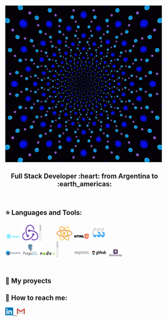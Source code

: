 ![Hi, I'm Lina](https://github.com/linamikaela21/linamikaela21/blob/main/git.gif)

<h2 align="center">
Full Stack Developer :heart: from Argentina to :earth_americas:
</h2>

&nbsp;&nbsp;

## :star: Languages and Tools:

<p>
  <code><img width="10%" src="https://github.com/linamikaela21/linamikaela21/blob/main/reactjs.svg"></code>
  <code><img width="10%" height="50px" src="https://github.com/linamikaela21/linamikaela21/blob/main/redux.svg"></code>
  <code><img width="10%" height="50px" src="https://github.com/WanCirone/wancirone/blob/main/logos/javascript-1.svg"></code>
  <code><img width="10%" src="https://github.com/linamikaela21/linamikaela21/blob/main/react-native.svg"></code>
  <code><img width="10%" src="https://github.com/linamikaela21/linamikaela21/blob/main/html.svg"></code>
  <code><img width="10%" height="50px" src="https://github.com/linamikaela21/linamikaela21/blob/main/css.svg"></code>
  <br />
  <code><img width="10%" src="https://github.com/linamikaela21/linamikaela21/blob/main/sequelizejs.svg"></code>
  <code><img width="10%" height="45" src="https://github.com/linamikaela21/linamikaela21/blob/main/postgresql.svg"></code>
  <code><img width="10%" src="https://github.com/linamikaela21/linamikaela21/blob/main/nodejs.svg"></code>
  <code><img  width="10%" height="50px" src="https://github.com/WanCirone/wancirone/blob/main/logos/expressjs.svg"></code>
  <code><img width="10%" src="https://github.com/linamikaela21/linamikaela21/blob/main/express.svg"></code>
  <code><img width="10%" src="https://github.com/linamikaela21/linamikaela21/blob/main/github.svg"></code>
  <code><img width="10%" src="https://github.com/linamikaela21/linamikaela21/blob/main/bootstrap.svg"></code>
  <br />
</p>

&nbsp;

## :pushpin: My proyects


## :paperclip: How to reach me:
<span >
<a href="https://www.linkedin.com/in/lina-mikaela-gutierrez-arribas/" ><img width="5%" src="https://github.com/linamikaela21/linamikaela21/blob/main/linkedin.svg"> &nbsp;
<a href="mailto:mikaelagutierrezarribas@gmail.com" ><img width="5%" src="https://github.com/linamikaela21/linamikaela21/blob/main/gmail.svg">
</span>

